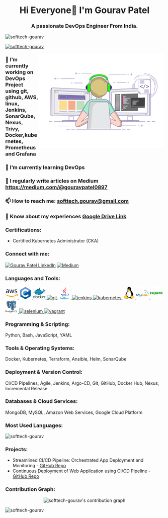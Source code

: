 <h1 align="center">Hi Everyone👋 I'm Gourav Patel</h1>
<h3 align="center">A passionate DevOps Engineer From India.</h3>

<p align="left"> <img src="https://komarev.com/ghpvc/?username=softtech-gourav&label=Profile%20views&color=0e75b6&style=flat" alt="softtech-gourav" /> </p>

<p align="left"> <a href="https://github.com/ryo-ma/github-profile-trophy"><img src="https://github-profile-trophy.vercel.app/?username=softtech-gourav" alt="softtech-gourav" /></a> </p>

<img align="right" alt="Coding" width="400" src="https://raw.githubusercontent.com/devSouvik/devSouvik/master/gif3.gif">


<h3 align="left">🔭 I’m currently working on DevOps Project using git, github, AWS, linux, Jenkins, SonarQube, Nexus, Trivy, Docker,kubernetes, Prometheus and Grafana</h3>
<h3 align="left">🌱 I’m currently learning DevOps</h3>
<h3 align="left">📝 I regularly write articles on Medium <a href="https://medium.com/@gouravpatel0897" target="_blank">https://medium.com/@gouravpatel0897</a></h3>
<h3 align="left">📫 How to reach me: <a href="mailto:softtech.gourav@gmail.com">softtech.gourav@gmail.com</a></h3>
<h3 align="left">📄 Know about my experiences <a href="https://drive.google.com/file/d/1POmhL1AOnOq6XxHWbUY7JKEBdBt8Iz9c/view?usp=drive_link" target="_blank">Google Drive Link</a></h3>

<h3 align="left">Certifications:</h3>
<ul>
  <li>Certified Kubernetes Administrator (CKA)</li>
</ul>

<h3 align="left">Connect with me:</h3>
<p align="left">
  <a href="https://linkedin.com/in/gourav-patel-539675235/" target="blank"><img align="center" src="https://raw.githubusercontent.com/rahuldkjain/github-profile-readme-generator/master/src/images/icons/Social/linked-in-alt.svg" alt="Gourav Patel LinkedIn" height="30" width="40" /></a>
  <a href="https://medium.com/@gouravpatel0897" target="blank"><img align="center" src="https://raw.githubusercontent.com/rahuldkjain/github-profile-readme-generator/master/src/images/icons/Social/medium.svg" alt="Medium" height="30" width="40" /></a>
</p>

<h3 align="left">Languages and Tools:</h3>
<p align="left"> 
  <a href="https://aws.amazon.com" target="_blank" rel="noreferrer"> <img src="https://raw.githubusercontent.com/devicons/devicon/master/icons/amazonwebservices/amazonwebservices-original-wordmark.svg" alt="aws" width="40" height="40"/> </a> 
  <a href="https://www.cprogramming.com/" target="_blank" rel="noreferrer"> <img src="https://raw.githubusercontent.com/devicons/devicon/master/icons/c/c-original.svg" alt="c" width="40" height="40"/> </a> 
  <a href="https://www.docker.com/" target="_blank" rel="noreferrer"> <img src="https://raw.githubusercontent.com/devicons/devicon/master/icons/docker/docker-original-wordmark.svg" alt="docker" width="40" height="40"/> </a> 
  <a href="https://git-scm.com/" target="_blank" rel="noreferrer"> <img src="https://www.vectorlogo.zone/logos/git-scm/git-scm-icon.svg" alt="git" width="40" height="40"/> </a> 
  <a href="https://www.java.com" target="_blank" rel="noreferrer"> <img src="https://raw.githubusercontent.com/devicons/devicon/master/icons/java/java-original.svg" alt="java" width="40" height="40"/> </a> 
  <a href="https://www.jenkins.io" target="_blank" rel="noreferrer"> <img src="https://www.vectorlogo.zone/logos/jenkins/jenkins-icon.svg" alt="jenkins" width="40" height="40"/> </a> 
  <a href="https://kubernetes.io" target="_blank" rel="noreferrer"> <img src="https://www.vectorlogo.zone/logos/kubernetes/kubernetes-icon.svg" alt="kubernetes" width="40" height="40"/> </a> 
  <a href="https://www.linux.org/" target="_blank" rel="noreferrer"> <img src="https://raw.githubusercontent.com/devicons/devicon/master/icons/linux/linux-original.svg" alt="linux" width="40" height="40"/> </a> 
  <a href="https://www.mysql.com/" target="_blank" rel="noreferrer"> <img src="https://raw.githubusercontent.com/devicons/devicon/master/icons/mysql/mysql-original-wordmark.svg" alt="mysql" width="40" height="40"/> </a> 
  <a href="https://www.nginx.com" target="_blank" rel="noreferrer"> <img src="https://raw.githubusercontent.com/devicons/devicon/master/icons/nginx/nginx-original.svg" alt="nginx" width="40" height="40"/> </a> 
  <a href="https://www.postgresql.org" target="_blank" rel="noreferrer"> <img src="https://raw.githubusercontent.com/devicons/devicon/master/icons/postgresql/postgresql-original-wordmark.svg" alt="postgresql" width="40" height="40"/> </a> 
  <a href="https://www.selenium.dev" target="_blank" rel="noreferrer"> <img src="https://raw.githubusercontent.com/detain/svg-logos/780f25886640cef088af994181646db2f6b1a3f8/svg/selenium-logo.svg" alt="selenium" width="40" height="40"/> </a> 
  <a href="https://www.vagrantup.com/" target="_blank" rel="noreferrer"> <img src="https://www.vectorlogo.zone/logos/vagrantup/vagrantup-icon.svg" alt="vagrant" width="40" height="40"/> </a> 
</p>

<h3 align="left">Programming & Scripting:</h3>
<p align="left">Python, Bash, JavaScript, YAML</p>

<h3 align="left">Tools & Operating Systems:</h3>
<p align="left">Docker, Kubernetes, Terraform, Ansible, Helm, SonarQube</p>

<h3 align="left">Deployment & Version Control:</h3>
<p align="left">CI/CD Pipelines, Agile, Jenkins, Argo-CD, Git, GitHub, Docker Hub, Nexus, Incremental Release</p>

<h3 align="left">Databases & Cloud Services:</h3>
<p align="left">MongoDB, MySQL, Amazon Web Services, Google Cloud Platform</p>

<h3 align="left">Most Used Languages:</h3>
<p align="left">
  <img src="https://github-readme-stats.vercel.app/api/top-langs?username=softtech-gourav&show_icons=true&locale=en&layout=compact&theme=radical&langs_count=6&include_repo=Boardgame,Ekart" alt="softtech-gourav" />
</p>

<h3 align="left">Projects:</h3>
<ul>
  <li>Streamlined CI/CD Pipeline: Orchestrated App Deployment and Monitoring - <a href="https://github.com/softtech-gourav/Boardgame.git">GitHub Repo</a></li>
  <li>Continuous Deployment of Web Application using CI/CD Pipeline - <a href="https://github.com/softtech-gourav/Ekart.git">GitHub Repo</a></li>
</ul>

<h3 align="left">Contribution Graph:</h3>
<p align="center">
  <img src="https://activity-graph.herokuapp.com/graph?username=softtech-gourav&bg_color=000000&color=00ffff&line=00ffff&point=ffffff&area=true&hide_border=true" alt="softtech-gourav's contribution graph" />
</p>

<p><img align="left" src="https://github-readme-stats.vercel.app/api?username=softtech-gourav&show_icons=true&locale=en" alt="softtech-gourav" /></p>
